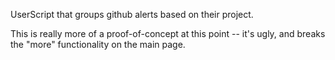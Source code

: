 UserScript that groups github alerts based on their project.

This is really more of a proof-of-concept at this point -- it's ugly, and breaks the "more" functionality on the main page.

